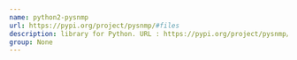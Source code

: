 ```yaml
---
name: python2-pysnmp
url: https://pypi.org/project/pysnmp/#files
description: library for Python. URL : https://pypi.org/project/pysnmp/#files Groups : None
group: None
---
```


